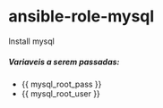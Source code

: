 # ansible-role-mysql

Install mysql 

##### Variaveis a serem passadas:
- {{ mysql_root_pass }}
- {{ mysql_root_user }}
